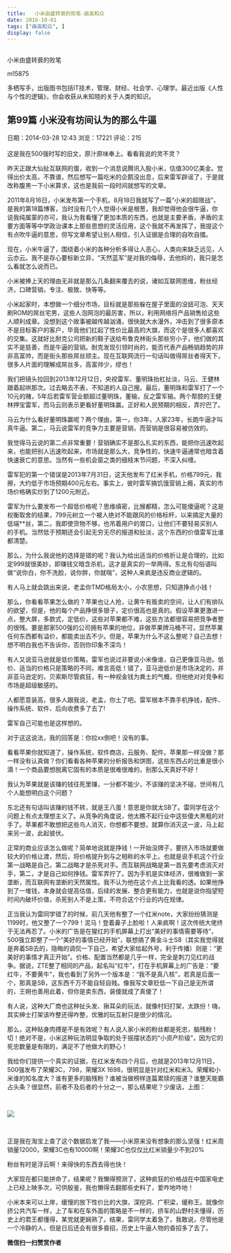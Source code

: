 ```yaml
---
title:   小米由盛转衰的败笔-曲高和众
date: 2016-10-01
tags: ["曲高和众", ]
display: false
---
```



## 



小米由盛转衰的败笔




m15875




多栖写手，出版图书包括IT技术，管理、财经、社会学、心理学。最近出版《人性与个性的逻辑》，你会收获从未知晓的关于人类的知识。


## <a name="_Toc463004661">第99篇 小米没有坊间认为的那么牛逼 &nbsp; &nbsp; &nbsp; &nbsp; &nbsp; &nbsp; &nbsp; &nbsp; &nbsp; &nbsp; &nbsp; &nbsp; &nbsp; &nbsp; </a>



日期：2014-03-28 12:43 浏览：17221 <a title="查看评论列表" style="line-height: 1.6;">评论：215</a>



这是我在500强时写的旧文，原汁原味奉上。看看我说的灵不灵？



昨天正跟大仙扯互联网的蛋，收到一个消息说腾讯入股小米，估值300亿美金。觉得出价太高，不靠谱，然后想写一篇吃米的企鹅没出息，后来雷军辟谣了，于是就改称腹黑一下小米算求，这也是我前一段时间就想写的文章。



2011年8月16日，小米发布第一个手机，8月18日我就写了一篇“小米的超限战”，是我的第18篇博客，当时没有几个人觉得小米是根葱，我却觉得他会很牛逼，你说我纯属蒙的亦可，我认为我看懂了更加本质的东西，也就是主要矛盾，矛盾的主要方面等等中学政治课本上那些思想的灵活应用，这个我就不再发挥了，我提这个有点吹牛逼的意思，但写文章希望让别人相信，引入证据是合理的自吹自擂。



现在，小米牛逼了，围绕着小米的各种分析多得让人恶心，人类向来缺乏远见，人云亦云。我不是存心要标新立异，“天然蓝军”是对我的侮辱，去他妈的，我只是怎么看就怎么说而已。



小米被捧上天的理由无非就是那么几条翻来覆去的说，诸如互联网思维，粉丝经济，口碑营销，专注、极致、快等等。



小米起家时，本想做一个细分市场，目标就是那些躲在屋子里面的没妞可泡、天天刷ROM的屌丝宅男，这些人泡网泡的最厉害，所以，利用网络将产品销售给这些人顺利成章。没想到这个故事被越传越汹涌，很快就大水漫外，冲击到了很多原本不是目标客户的客户，毕竟他们扛起了性价比最高的大旗，而这个是很多人都喜欢的交集。这就好比耐克公司把新的鞋子送给布鲁克林街头那些穷小子，他们做的其实不是慈善，而是牛逼的营销。耐克发现引领时尚的，能否代表产品畅销趋势的并非高富帅，而是街头那些屌丝顽主。现在互联网流行一句话叫做得屌丝者得天下，很多人片面的理解成屌丝多，高富帅少，缪也！



我们把镜头拉回到2013年12月12日，央视雷军、董明珠抬杠扯淡，马云、王健林跟着起哄那次。过去略去不表，不知道的人自己搜。最后，董明珠和雷军打了一个10元的赌，5年后若雷军营业额超过董明珠，董输，反之雷军输。两个帮腔的王健林押宝雷军，而马云则表示更看好董明珠赢。正好和人民预期的相反，弄拧巴了。



马云为什么看好董明珠赢呢？两个理由，第一，你3年，人家23年，长跑牛逼才叫真牛逼。第二，马云说雷军的竞争力主要是营销，而营销是很容易被仿效的。



我觉得马云说的第二点非常重要！营销确实不是那么扎实的东西，能把你迅速吹起来，也能把别人迅速吹起来，市场就是那么大，竞争性的，快速牛逼通常也暗含着快速衰亡的意思。当然有一些机会窗之类的细枝末节问题，不深入纠缠。



雷军犯的第一个错误是2013年7月31日，这天他发布了红米手机，价格799元，我擦，大约低于市场预期400元左右。事实上，彼时雷军搞饥饿营销上瘾，真实的市场价格确实炒到了1200元附近。



雷军为什么要发布一个超低价格呢？思维缜密，比猴都精，怎么可能傻逼呢？这是权衡取舍的结果，799元树立一个被人绝对不能跟风的价格标杆，以来搞定大量的低端**丝，第二，我即使货物不够，也吊着用户的胃口，让他们不要轻易买别人的手机。当然低于预期还会引起无穷无尽的报道和扯淡，这个东西的价值雷军比谁都清楚。



那么，为什么我说他的选择是错的呢？我认为给出适当的价格折让是合理的，比如定999就很美妙，即赚钱又暗含杀机，这才是真实的一举两得。东北有句俗语叫做“说你白，你不洗脸，说你胖，你就喘”，这种人来疯是违反商业逻辑的。



有人马上就会跳出来说，老孟你TMD格局太小，小农思想，只知道挣点小钱！

那么，你看看苹果怎么做的？苹果也让人抢，让黄牛有贩卖的空间，让人们有排队的欲望，但是，他的每个产品挣很多银子，定价很高也是真的。假设苹果更激进一点，整大屏，多款式，定低价，这些对苹果都不难，这些方法都很容易把竞争者整的很残。要是那家500强的公司拥有苹果的地位，非做苹果牌马桶不可，显然苹果任何东西都有溢价，都能卖出去不少。但是，苹果为什么不这么整呢？自己去想！想不明白我也不告诉你，否则你印象不深鸟！



有人又说亚马逊就是低价策略，雷军也说过非要说小米像谁，自己更像亚马逊。低价、适当的价格只是策略的不同，难言高低！错了，亚马逊低价是市场决定的，并非亚马逊定的，贝索斯尽管疯狂，有一种视金钱为粪土的气概，但他绝对对竞争和市场是超级敏感的。



人都愿意装高，很多人跟我说，老孟，你土了吧。雷军根本不靠手机挣钱，配件、操作系统、软件、后向收费多了去了!



雷军自己可能也是这样想的。



对于这这说法，我的回答是：你拉xx倒吧！没有的事。



看看苹果你就知道了，操作系统，软件商店，云服务、配件。苹果那一样没做？那一样没有认真做？你们看看各种苹果的分析报告和饼图，这些东西占的比重是很小滴！一个商品要想脱离它固有的本质是很难很难的，别那么天真好不好！



我认为苹果就是该赚的钱往死里赚，一分都不能少，不该赚的坚决不碰，世间有几个人能想明白这个问题？



东北还有句话叫该赚的钱不转，就是王八蛋！意思是你就太SB了。雷同学在这个问题上有点太理想主义了。从竞争的角度说，他太瞧不起行业中这些傻大黑粗的对手了。苹果都不敢想把这些鸟人消灭，你想都不要想，就算你消灭这一波，马上起来另一波，此起彼伏。



正常的商业应该怎么做呢？简单地说就是挣钱！一开始没牌子，要挤入市场就要做较大的价格让渡，然后，将价格提升到与之相称的水平上。也就是说手机这个行业第一战略是自己，第二战略才是杀死对手。而互联网战略是第一首先要考虑消灭对手，第二，才是自己如何挣钱。雷军弄拧了。因为手机是实体经济，很难做到一家垄断，而互联网有垄断的天然属性。我不认为他在这个点上比我看的透。如果他挣到了一堆钱，本身就会提高估值，后续的发展、整合更有能力，也就是说你指望短时间内破坏价值，杀死别人不是上策，不符合这个行业的内在规律。



正当我认为雷同学错了的时候，前几天他有整了一个红米note，大家纷纷猜测是1199时，他又整了一个799！泥马！登着鼻子上脸啦！人来疯啊！这次传统大佬终于无法再忍了。小米的广告是在猩红的手机屏幕上打出“美好的事情需要等待”，500强立即整了一个“美好的事情已经开始”，联想搞了黄金斗士S8（其实我觉得就是奔着SB去的，隐晦的调侃一下自己，希望大家给起外号，利于传播）则是：“更美好的事情才真正开始”。价格、配置当然都是几乎一样，完全是刺刀见红的战争。据说，ZTE整了相同的产品，起名叫“红牛”，打在手机屏幕上的广告是：“要红牛，不要黄牛”，我也看到了另外一个版本是：“我不是真八核”，若真是后面一个，那真是SB，这东西千万不能自轻自贱。像我写文章贬低一下自己是无所谓的，王朔也善用此着，但你是卖东西，装傻就成了真傻了！



有人说，这种大厂商也这种扯头发、揪耳朵的玩法，就像村妇打架，太跌份！嗨，其实绅士打架该咋整还得咋整，优雅的玩互射只是很少的情况。



那么，这种贴身肉搏是不是有效呢？有人说人家小米的粉丝都是死忠，脑残粉！切！绝对不是，小米这种玩法明显争取的处于摇摆状态的“小资产阶级”，因为它的死忠数量是有限的，满足不了他做大的野心！



我给你们提供一个真实的证据，在红米发布四个月后，也就是2013年12月11日，500强发布了荣耀3C，798，荣耀3X 1698，很明显是针对红米和米3。荣耀和小米谁的知名度大？谁有更多的脑残粉？谁被当做榜样连篇累牍的报道？谁整天能霸占头条？很显然，前者不及后者的十分之一，那么结果呢？少废话，上图：

&nbsp;

<img data-s="300,640" data-type="png" src="http://mmbiz.qpic.cn/mmbiz_png/fxGMiaL5Zj1jk8v673C9qNsibL8Q6ldqNjT2TqS9MMAl5pT4rnGZ6s6edU2JQZib3jUHbtl0fNkkr5ia82qicR6Rkmg/0?wx_fmt=png" data-ratio="0.6648745519713262" data-w="558"/>

&nbsp;

正是我在淘宝上查了这个数据启发了我——小米原来没有想象的那么坚强！红米周销量12000，荣耀3C也有10000啊！荣耀3C也仅仅比红米销量少不到20%

粉丝有时是浮云啊！来得快的东西去得也快！



大家现在都只能拼命了，结果呢？我懒得预测了，这种疯狂的价格战在中国家电史上已经上映多次，可供殷鉴，我也懒得去翻那些史料了，爱咋地咋地！



小米本来可以上岸，缓慢的放下性价比的大旗，深挖洞、广积梁，缓称王。就像你挤公共汽车一样，上了车和在车外面的策略是不一样的，挤车的山野村夫懂得，历史上的君王都懂得，某党就更娴熟了。结果，雷同学太着急了，我敢说，尽管他是一个冷静的人，但是日后还会有很多昏招，历史上牛逼人物的昏招多了去了。




**微信扫一扫赞赏作者**